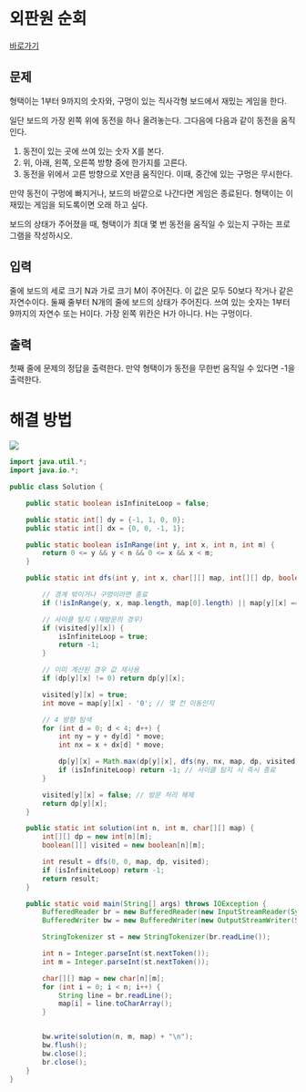 # 외판원 순회

[바로가기](https://www.acmicpc.net/problem/1103)

## 문제

형택이는 1부터 9까지의 숫자와, 구멍이 있는 직사각형 보드에서 재밌는 게임을 한다.

일단 보드의 가장 왼쪽 위에 동전을 하나 올려놓는다. 그다음에 다음과 같이 동전을 움직인다.

1. 동전이 있는 곳에 쓰여 있는 숫자 X를 본다.
2. 위, 아래, 왼쪽, 오른쪽 방향 중에 한가지를 고른다.
3. 동전을 위에서 고른 방향으로 X만큼 움직인다. 이때, 중간에 있는 구멍은 무시한다.

만약 동전이 구멍에 빠지거나, 보드의 바깥으로 나간다면 게임은 종료된다. 형택이는 이 재밌는 게임을 되도록이면 오래 하고 싶다.

보드의 상태가 주어졌을 때, 형택이가 최대 몇 번 동전을 움직일 수 있는지 구하는 프로그램을 작성하시오.

## 입력

줄에 보드의 세로 크기 N과 가로 크기 M이 주어진다. 이 값은 모두 50보다 작거나 같은 자연수이다. 둘째 줄부터 N개의 줄에 보드의 상태가 주어진다. 쓰여 있는 숫자는 1부터 9까지의 자연수 또는 H이다. 가장 왼쪽 위칸은 H가 아니다. H는 구멍이다.

## 출력

첫째 줄에 문제의 정답을 출력한다. 만약 형택이가 동전을 무한번 움직일 수 있다면 -1을 출력한다.

# 해결 방법

![](https://kurtyoon-space.s3.ap-northeast-2.amazonaws.com/69b55fea-ef7e-488e-994b-1050a4409577_20250424.png)

```java
import java.util.*;
import java.io.*;

public class Solution {

    public static boolean isInfiniteLoop = false;

    public static int[] dy = {-1, 1, 0, 0};
    public static int[] dx = {0, 0, -1, 1};

    public static boolean isInRange(int y, int x, int n, int m) {
        return 0 <= y && y < n && 0 <= x && x < m;
    }

    public static int dfs(int y, int x, char[][] map, int[][] dp, boolean[][] visited) {

        // 경계 밖이거나 구멍이라면 종료
        if (!isInRange(y, x, map.length, map[0].length) || map[y][x] == 'H') return 0;

        // 사이클 탐지 (재방문의 경우)
        if (visited[y][x]) {
            isInfiniteLoop = true;
            return -1;
        }

        // 이미 계산된 경우 값 재사용
        if (dp[y][x] != 0) return dp[y][x];

        visited[y][x] = true;
        int move = map[y][x] - '0'; // 몇 칸 이동인지

        // 4 방향 탐색
        for (int d = 0; d < 4; d++) {
            int ny = y + dy[d] * move;
            int nx = x + dx[d] * move;

            dp[y][x] = Math.max(dp[y][x], dfs(ny, nx, map, dp, visited) + 1);
            if (isInfiniteLoop) return -1; // 사이클 탐지 시 즉시 종료
        }

        visited[y][x] = false; // 방문 처리 해제
        return dp[y][x];
    }

    public static int solution(int n, int m, char[][] map) {
        int[][] dp = new int[n][m];
        boolean[][] visited = new boolean[n][m];

        int result = dfs(0, 0, map, dp, visited);
        if (isInfiniteLoop) return -1;
        return result;
    }

    public static void main(String[] args) throws IOException {
        BufferedReader br = new BufferedReader(new InputStreamReader(System.in));
        BufferedWriter bw = new BufferedWriter(new OutputStreamWriter(System.out));

        StringTokenizer st = new StringTokenizer(br.readLine());

        int n = Integer.parseInt(st.nextToken());
        int m = Integer.parseInt(st.nextToken());

        char[][] map = new char[n][m];
        for (int i = 0; i < n; i++) {
            String line = br.readLine();
            map[i] = line.toCharArray();
        }


        bw.write(solution(n, m, map) + "\n");
        bw.flush();
        bw.close();
        br.close();
    }
}
```
